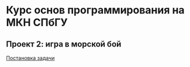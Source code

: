 # Курс основ программирования на МКН СПбГУ
## Проект 2: игра в морской бой

[Постановка задачи](./TASK.md)
